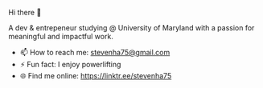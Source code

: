 Hi there 👋 

A dev & entrepeneur studying @ University of Maryland with a passion for meaningful and impactful work.

- 📫 How to reach me: stevenha75@gmail.com
- ⚡ Fun fact: I enjoy powerlifting
- 🌐 Find me online: https://linktr.ee/stevenha75
